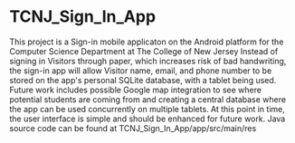 # TCNJ_Sign_In_App

This project is a Sign-in mobile applicaton on the Android platform for the Computer Science Department at The College of New Jersey
Instead of signing in Visitors through paper, which increases risk of bad handwriting, the sign-in app will allow Visitor name,
email, and phone number to be stored on the app's personal SQLite database, with a tablet being used.  Future work includes possible Google map integration
to see where potential students are coming from and creating a central database where the app can be used concurrently on multiple
tablets.  At this point in time, the user interface is simple and should be enhanced for future work.  Java source code can be found at TCNJ_Sign_In_App/app/src/main/res
